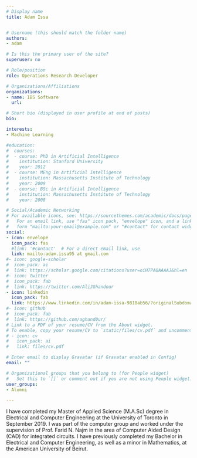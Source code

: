 ```yaml
---
# Display name
title: Adam Issa


# Username (this should match the folder name)
authors:
- adam

# Is this the primary user of the site?
superuser: no

# Role/position
role: Operations Research Developer

# Organizations/Affiliations
organizations:
- name: IBS Software
  url:

# Short bio (displayed in user profile at end of posts)
bio:

interests:
- Machine Learning

#education:
#  courses:
#  - course: PhD in Artificial Intelligence
#    institution: Stanford University
#    year: 2012
#  - course: MEng in Artificial Intelligence
#    institution: Massachusetts Institute of Technology
#    year: 2009
#  - course: BSc in Artificial Intelligence
#    institution: Massachusetts Institute of Technology
#    year: 2008

# Social/Academic Networking
# For available icons, see: https://sourcethemes.com/academic/docs/page-builder/#icons
#   For an email link, use "fas" icon pack, "envelope" icon, and a link in the
#   form "mailto:your-email@example.com" or "#contact" for contact widget.
social:
- icon: envelope
  icon_pack: fas
  #link: '#contact'  # For a direct email link, use
  link: mailto:adam.issa95 at gmail.com
#- icon: google-scholar
#  icon_pack: ai
#  link: https://scholar.google.com/citations?user=oiH7PAQAAAAJ&hl=en
#- icon: twitter
#  icon_pack: fab
#  link: https://twitter.com/AliJGhandour
- icon: linkedin
  icon_pack: fab
  link: https://www.linkedin.com/in/adam-issa-9818ab56/?originalSubdomain=ca
#- icon: github
#  icon_pack: fab
#  link: https://github.com/aghand0ur/
# Link to a PDF of your resume/CV from the About widget.
# To enable, copy your resume/CV to `static/files/cv.pdf` and uncomment the lines below.
# - icon: cv
#   icon_pack: ai
#   link: files/cv.pdf

# Enter email to display Gravatar (if Gravatar enabled in Config)
email: ""

# Organizational groups that you belong to (for People widget)
#   Set this to `[]` or comment out if you are not using People widget.
user_groups:
- Alumni

---
```

I have completed my Master of Applied Science (M.A.Sc) degree in Electrical and Computer Engineering at the University of Toronto in September 2019. I was part of the computer group and worked under the supervision of Prof. Farid N. Najm in the area of Computer Aided Design (CAD) for integrated circuits. I have previously completed my Bachelor in Electrical and Computer Engineering, as well as a minor in Mathematics, at the American University of Beirut. 



